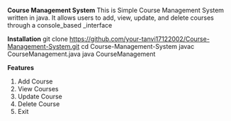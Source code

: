 **Course Management System**
This is Simple Course Management System written in java. 
It allows users to add, view, update, and delete courses through a console_based _interface

**Installation**
git clone https://github.com/your-tanvi17122002/Course-Management-System.git
cd Course-Management-System
javac CourseManagement.java
java CourseManagement

**Features**
1. Add Course  
2. View Courses  
3. Update Course  
4. Delete Course  
5. Exit
